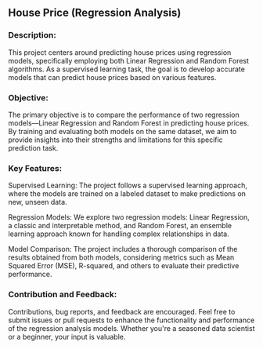 ## House Price (Regression Analysis)

### Description:

This project centers around predicting house prices using regression models, specifically employing both Linear Regression and Random Forest algorithms. As a supervised learning task, the goal is to develop accurate models that can predict house prices based on various features.

### Objective:

The primary objective is to compare the performance of two regression models—Linear Regression and Random Forest in predicting house prices. By training and evaluating both models on the same dataset, we aim to provide insights into their strengths and limitations for this specific prediction task.

### Key Features:

Supervised Learning: The project follows a supervised learning approach, where the models are trained on a labeled dataset to make predictions on new, unseen data.

Regression Models: We explore two regression models: Linear Regression, a classic and interpretable method, and Random Forest, an ensemble learning approach known for handling complex relationships in data.

Model Comparison: The project includes a thorough comparison of the results obtained from both models, considering metrics such as Mean Squared Error (MSE), R-squared, and others to evaluate their predictive performance.

### Contribution and Feedback:

Contributions, bug reports, and feedback are encouraged. Feel free to submit issues or pull requests to enhance the functionality and performance of the regression analysis models. Whether you're a seasoned data scientist or a beginner, your input is valuable.
